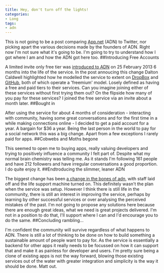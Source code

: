 ```yaml
---
title: Hey, don't turn off the lights!
categories:
- Long
tags:
- adn
---
```


This is not going to be a post comparing 
[App.net](http://app.net) (ADN) to Twitter, nor picking apart the various decisions made by the founders of ADN. Right now I'm not sure what it's going to be. 
I'm going to try to understand how I got where I am and how the ADN got here too. 
##Introducing Free Accounts
 
A limited invite only free tier was 
[introduced to ADN](http://blog.app.net/2013/02/25/introducing-a-free-tier/) on 25 February 2013 6 months into the life of the service. In the post annoucing this change Dalton Caldwell highlighted how he modelled the service to extent on 
[DropBox](http://dropbox.com) and 
[GitHub](http://github.com), both of which operate a 'freemium' model. Losely defined as having a free and paid tiers to their services. 
Can you imagine joining either of these services without first trying them out? On the flipside how many of you pay for these services? 
I joined the free service via an invite about a month later. 
##Bought in
 
After using the service for about 4 months of consideration - interacting with community, having some great conversations and for the first time in a while making connections online - I decided to get a paid account for a year. A bargain for $36 a year. 
Being the last person in the world to pay for a social network this was a big change. Apart from a few exceptions I rarely paid for apps. 
##Cobwebs and Moths begone
 
This seemed to open me to buying apps, really valuing developers and trying to positively influence a community I felt part of. Despite what my normal brain chemistry was telling me. 
As it stands I'm following 161 people and have 212 followers and have irregular conversations a good proportion. I do quite enjoy it. 
##Endtroducing the slimmer, leaner ADN
 
The biggest change has been 
[a change in the bones of adn](http://blog.app.net/2014/05/06/app-net-state-of-the-union/), with staff laid off and the life support machine turned on. This definitely wasn't the plan when the service was setup. 
However I think there is still life in the community, there is still an interest in improving the service, perhaps by learning by other successful services or over analysing the perceived mistakes of the past. 
I'm not going to propose any solutions here because there are enough great ideas, what we need is great projects delivered. I'm not in a position to do that, I'll support where I can and I'd encourage you to do the same. 
##Concluding rambling...
 
I'm confident the community will survive regardless of what happens to ADN. There is still a lot of thinking to be done on how to build something a sustainable amount of people want to pay for. 
As the service is essentially a backend for other apps it really needs to be focussed on how it can support that and make it as painless for developer and users. I'm pretty sure being a clone of existing apps is not the way forward, blowing those existing services out of the water with greater integration and simplicity is the way it should be done. 
Matt out.
